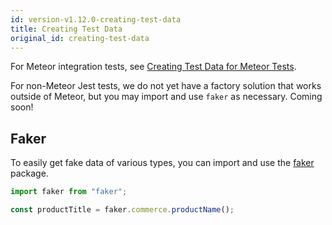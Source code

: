 ```yaml
---
id: version-v1.12.0-creating-test-data
title: Creating Test Data
original_id: creating-test-data
---
```

    
For Meteor integration tests, see [Creating Test Data for Meteor Tests](creating-test-data-for-meteor-tests.md).

For non-Meteor Jest tests, we do not yet have a factory solution that works outside of Meteor, but you may import and use `faker` as necessary. Coming soon!

## Faker

To easily get fake data of various types, you can import and use the [faker](https://www.npmjs.com/package/faker) package.

```js
import faker from "faker";

const productTitle = faker.commerce.productName();
```

